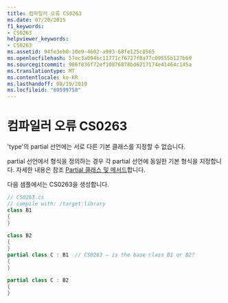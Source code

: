 ```yaml
---
title: 컴파일러 오류 CS0263
ms.date: 07/20/2015
f1_keywords:
- CS0263
helpviewer_keywords:
- CS0263
ms.assetid: 94fe3eb0-10e9-4602-a993-68fe125c8565
ms.openlocfilehash: 57ec3a094bc11771cf6727f8a77c09555b127b69
ms.sourcegitcommit: 986f836f72ef10876878bd6217174e41464c145a
ms.translationtype: MT
ms.contentlocale: ko-KR
ms.lasthandoff: 08/19/2019
ms.locfileid: "69599758"
---
```

# <a name="compiler-error-cs0263"></a>컴파일러 오류 CS0263
'type'의 partial 선언에는 서로 다른 기본 클래스를 지정할 수 없습니다.  
  
 partial 선언에서 형식을 정의하는 경우 각 partial 선언에 동일한 기본 형식을 지정합니다. 자세한 내용은 참조 [Partial 클래스 및 메서드](../programming-guide/classes-and-structs/partial-classes-and-methods.md)합니다.  
  
 다음 샘플에서는 CS0263을 생성합니다.  
  
```csharp  
// CS0263.cs  
// compile with: /target:library  
class B1  
{  
}  
  
class B2  
{  
}  
partial class C : B1  // CS0263 – is the base class B1 or B2?  
{  
}  
  
partial class C : B2  
{  
}  
```
